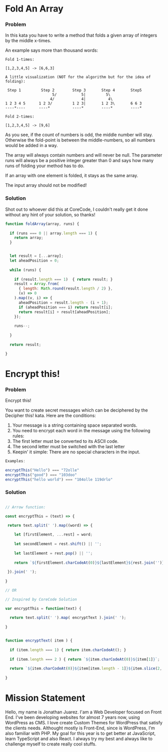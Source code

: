 # Fold An Array

### Problem

In this kata you have to write a method that folds a given array of integers by the middle x-times.

An example says more than thousand words:

```
Fold 1-times:

[1,2,3,4,5] -> [6,6,3]

A little visualization (NOT for the algorithm but for the idea of folding):

 Step 1         Step 2        Step 3       Step 4       Step5
                     5/           5|         5\          
                    4/            4|          4\      
1 2 3 4 5      1 2 3/         1 2 3|       1 2 3\       6 6 3
----*----      ----*          ----*        ----*        ----*

Fold 2-times:

[1,2,3,4,5] -> [9,6]
```
As you see, if the count of numbers is odd, the middle number will stay.
Otherwise the fold-point is between the middle-numbers, so all numbers would be added in a way.

The array will always contain numbers and will never be null.
The parameter runs will always be a positive integer greater than 0 and says how many runs of folding your method has to do.

If an array with one element is folded, it stays as the same array.

The input array should not be modified!

### Solution

Shot out to whoever did this at CoreCode, I couldn't really get it done without any hint of your solution, so thanks!

```js
function foldArray(array, runs) {
  
  if (runs === 0 || array.length === 1) {
    return array;
  }


  let result = [...array];
  let aheadPosition = 0;
  
  while (runs) {
    
    if (result.length === 1)  { return result; }
    result = Array.from(
      { length: Math.round(result.length / 2) },
      (v) => 0
    ).map((v, i) => {
      aheadPosition = result.length - (i + 1);
      if (aheadPosition === i) return result[i];
      return result[i] + result[aheadPosition];
    });
    
    runs--;
    
  }
  
  return result;

}
```

# Encrypt this!

### Problem

Encrypt this!

You want to create secret messages which can be deciphered by the Decipher this! kata. Here are the conditions:

1. Your message is a string containing space separated words.
2. You need to encrypt each word in the message using the following rules:
3. The first letter must be converted to its ASCII code.
4. The second letter must be switched with the last letter
5. Keepin' it simple: There are no special characters in the input.

```js
Examples:

encryptThis("Hello") === "72olle"
encryptThis("good") === "103doo"
encryptThis("hello world") === "104olle 119drlo"
```

### Solution

```js

// Arrow function: 

const encryptThis = (text) => {

 return text.split(' ').map((word) => {
 
    let [firstElement, ...rest] = word;
    
    let secondElement = rest.shift() || '';
    
    let lastElement = rest.pop() || '';
    
    return `${firstElement.charCodeAt(0)}${lastElement}${rest.join('')}${secondElement}`;
     
 }).join(' ');
 
}

// OR

// Inspired by CoreCode Solution

var encryptThis = function(text) {
  
  return text.split(' ').map( encryptText ).join(' ');
  
}


function encryptText( item ) {
  
  if (item.length === 1) { return item.charCodeAt(); }
  
  if (item.length === 2 ) { return `${item.charCodeAt(0)}${item[1]}`;  }
  
  return `${item.charCodeAt(0)}${item[item.length - 1]}${item.slice(2, item.length - 1)}${item[1]}`;
  
}
```

# Mission Statement

Hello, my name is Jonathan Juarez. I'am a Web Developer focused on Front End. I've been developing websites for almost 7 years now, using WordPress as CMS. I love create Custom Themes for WordPress that satisfy the clients needs. Althought mostly is Front-End, since is WordPress, I'm also familiar with PHP. My goal for this year is to get better at JavaScript, learn TypeScript and also React. I always try my best and always like to challenge myself to create really cool stuffs.
